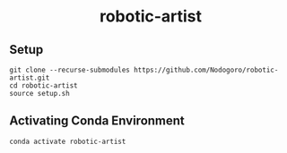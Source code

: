 <h1 align=center> robotic-artist </h1>

## Setup

```shell
git clone --recurse-submodules https://github.com/Nodogoro/robotic-artist.git
cd robotic-artist
source setup.sh
```

## Activating Conda Environment
```shell
conda activate robotic-artist
```

